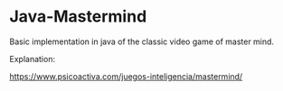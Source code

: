 # Java-Mastermind

Basic implementation in java of the classic video game of master mind.

Explanation:

https://www.psicoactiva.com/juegos-inteligencia/mastermind/
